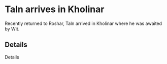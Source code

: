 # Taln arrives in Kholinar
Recently returned to Roshar, Taln arrived in Kholinar where he was awaited by Wit.

## Details
Details
